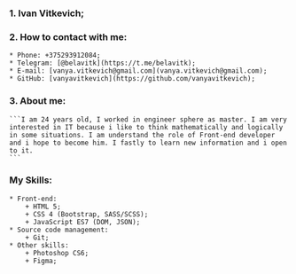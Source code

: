 ### 1. Ivan Vitkevich;

### 2. How to contact with me:

    * Phone: +375293912084;
    * Telegram: [@belavitk](https://t.me/belavitk);
    * E-mail: [vanya.vitkevich@gmail.com](vanya.vitkevich@gmail.com);
    * GitHub: [vanyavitkevich](https://github.com/vanyavitkevich);

### 3. About me:
    ```I am 24 years old, I worked in engineer sphere as master. I am very interested in IT because i like to think mathematically and logically in some situations. I am understand the role of Front-end developer and i hope to become him. I fastly to learn new information and i open to it.
    ```
### My Skills:
    * Front-end:
        + HTML 5;
        + CSS 4 (Bootstrap, SASS/SCSS);
        + JavaScript ES7 (DOM, JSON);
    * Source code management:
        + Git;
    * Other skills:
        + Photoshop CS6;
        + Figma;

